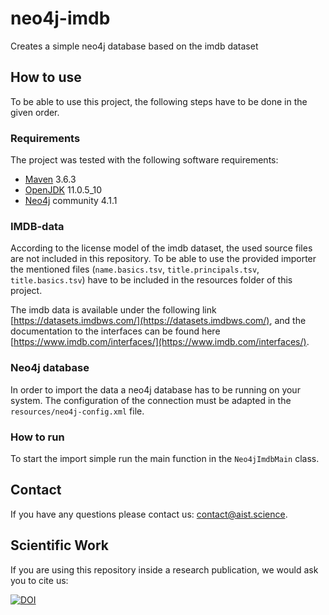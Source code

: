 # neo4j-imdb
Creates a simple neo4j database based on the imdb dataset

## How to use

To be able to use this project, the following steps have to be done in the given order. 

### Requirements

The project was tested with the following software requirements:

 - [Maven](https://maven.apache.org/) 3.6.3 
 - [OpenJDK](https://openjdk.java.net/) 11.0.5_10
 - [Neo4j](https://neo4j.com/) community 4.1.1

### IMDB-data

According to the license model of the imdb dataset, the used source files are not included in this repository. To be 
able to use the provided importer the mentioned files (`name.basics.tsv`, `title.principals.tsv`, `title.basics.tsv`) 
have to be included in the resources folder of this project.

The imdb data is available under the following link [https://datasets.imdbws.com/](https://datasets.imdbws.com/), and the documentation to the interfaces can be found here [https://www.imdb.com/interfaces/](https://www.imdb.com/interfaces/).

### Neo4j database 

In order to import the data a neo4j database has to be running on your system. The configuration of the connection 
must be adapted in the `resources/neo4j-config.xml` file.

### How to run

To start the import simple run the main function in the `Neo4jImdbMain` class.

## Contact

If you have any questions please contact us: [contact@aist.science](mailto:contact@aist.science).

## Scientific Work

If you are using this repository inside a research publication, we would ask you to cite us:

[![DOI](https://zenodo.org/badge/287279035.svg)](https://zenodo.org/badge/latestdoi/287279035)
